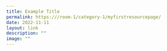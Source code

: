 ```yaml
---
title: Example Title
permalink: https:///room-1/category-1/myfirstresourcepage/
date: 2022-11-11
layout: link
description: ""
image: ""
---
```

